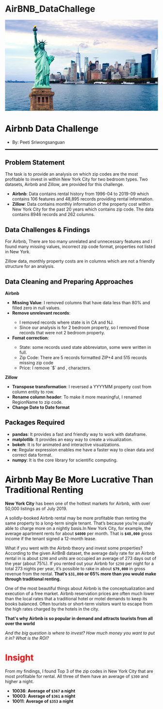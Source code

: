 # AirBNB_DataChallege

<img src="image/statueofl.jpg" width=900 height=300/>

<h1 style="color:black;">Airbnb Data Challenge</h1>

  * By: Peeti Sriwongsanguan
 
 <hr style="height:2pt">
 
 
 
<h2 style="color:black;">Problem Statement</h2>

 
The task is to provide an analysis on which zip codes are the most profitable to invest in within New York 
City for two bedroom types. Two datasets, Airbnb and Zillow, are provided for this challenge. 

 * <b>Airbnb</b>: Data contains rental history from 1996-04 to 2019-09 which contains 106 features and 48,895 records providing rental information.
 * <b>Zillow</b>: Data contains monthly information of the property cost within New York City for the past 20 years which contains zip code. The data contains 8946 records and 262 columns. 


<h2 style="color:black;">Data Challenges & Findings</h2>
<p>
For Airbnb, There are too many unrelated and unnecessary features and I found many missing values, incorrect zip code format, 
properties not listed in New York.


Zillow data, monthly property costs are in columns which are not a friendly structure for an analysis. 
</p>
<h2 style="color:black;">Data Cleaning and Preparing Approaches</h2>
<p>
    
<b>Airbnb</b>
<ul>
<li><b>Missing Value</b>: I removed columns that have data less than 80% and filled zero in null values.</li>
<li><b>Remove unrelevant records</b>:</li>
<ul>
<li>I removed records where state is in CA and NJ.</li>
<li>Since our analysis is for 2 bedroom property, so I removed those records that were not 2 bedroom property.</li>
</ul>
<li><b>Fomat correction</b>:</li>
<ul>
<li>State: some records used state abbreviaton, some were written in full.</li>
<li>Zip Code: There are 5 records formatted ZIP+4 and 515 records missing zip code</li>
<li>Price: I remove `$` and , characters.</li>
</ul>
</ul>    

<b>Zillow</b>
<ul>
<li><b>Transpose transformation</b>: I reversed a YYYYMM property cost from column entity to row.</li> 
<li><b>Rename column header</b>: To make it more meaningful, I renamed RegionName to zip code.</li>
<li><b>Change Date to Date format</b></li>
</ul>

<h2 style="color:black;">Packages Required</h2>

* <b>pandas</b>: It provides a fast and friendly way to work with dataframe.
* <b>matplotlib</b>: It provides an easy way to create a visualization.
* <b>bokeh</b>: It is for animated and interactive visualzations.
* <b>re</b>: Regular expression enables me have a faster way to clean data and correct data format.
* <b>numpy</b>: It is the core library for scientific computing.
</p>

<h1 style="color:black;">Airbnb May Be More Lucrative Than Traditional Renting</h1>

<p>

<b>New York City</b> has been one of the hottest markets for Airbnb, with over 50,000 listings as of July 2019.

A solidly-booked Airbnb rental may be more profitable than renting the same property to a long-term single tenant. 
That’s because you’re usually able to charge more on a nightly basis.In New York City, for example, the average apartment
rents for about <b>`$4000`</b> per month. That is <b>`$48,000`</b> gross income if the tenant signed a 12-month lease. 


What if you went with the Airbnb theory and invest some properties? According to the given AirBnB dataset, 
the average daily rate for an Airbnb rental in is about `$290` and units are occupied an average of 273 days
out of the year (about 75%). If you rented out your Airbnb for <span>`$290`</span> per night for a total 273 nights per year, 
it’s possible to rake in about <b>`$79,000`</b> in gross revenue from the rental. <b>That’s `$31,000` or 65% more than you would make through traditional renting.</b> 

</p>

<p>
One of the most beautiful things about Airbnb is the conceptualization and execution of a free market. 
Airbnb reservation prices are often much lower than the local rates that a traditional hotel or motel 
demands to keep its books balanced. Often tourists or short-term visitors want to escape from the high 
rates charged by the hotels in the city.


<b>That's why Airbnb is so popular in demand and attracts tourists from all over the world</b>


<i>And the big question is where to invest? How much money you want to put it in? What is the ROI?</i>
</p>


<h1 style="color:red;">Insight</h1>
<p>

From my findings, I found Top 3 of the zip codes in New York City that are most profitable for rental. All three of them have an average of `$300` and higher a night. 
* <b>10036</b>: <b>Average of `$367` a night</b>
* <b>10003</b>: <b>Average of `$361` a night</b>
* <b>10011</b>: <b>Average of `$353` a night</b>

</p>



